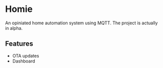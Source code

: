 Homie
=====

An opiniated home automation system using MQTT. The project is actually in alpha.

## Features

* OTA updates
* Dashboard
